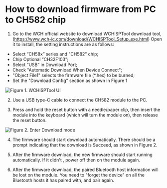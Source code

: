 # How to download firmware from PC to CH582 chip

1. Go to the WCH official website to download WCHISPTool download tool,
(https://www.wch-ic.com/download/WCHISPTool_Setup_exe.html)
Open it to install, the setting instructions are as follows:
- Select “CH58x” series and "CH582" chip;
- Chip Optional “CH32F103”;
- Select “USB” in Download Port;
- Check "Automatic Download When Device Connect";
- "Object File1" selects the firmware file (*.hex) to be burned;
- Set the "Download Config" section as shown in Figure 1

![Figure 1. WCHISPTool UI](/images/wch_isp_tool.jpg "Figure 1. WCHISPTool UI")

2. Use a USB type-C cable to connect the CH582 module to the PC.

3. Press and hold the reset button with a needle/paper clip, then insert the module into the keyboard (which will turn the module on), then release the reset button.

![Figure 2. Enter Download mode](/images/enter_download_mode.jpg "Figure 2. Enter Download mode")

4. The firmware should start download automatically. There should be a prompt indicating that the download is Succeed, as shown in Figure 2.

5. After the firmware download, the new firmware should start running automatically. If it didn't , power off then on the module again.

6. After the firmware download, the paired Bluetooth host information will be lost on the module. You need to "forget the device" on all the Bluetooth hosts it has paired with, and pair again.
